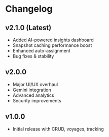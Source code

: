 # Changelog

## v2.1.0 (Latest)
- Added AI-powered insights dashboard
- Snapshot caching performance boost
- Enhanced auto-assignment
- Bug fixes & stability

## v2.0.0
- Major UI/UX overhaul
- Gemini integration
- Advanced analytics
- Security improvements

## v1.0.0
- Initial release with CRUD, voyages, tracking
